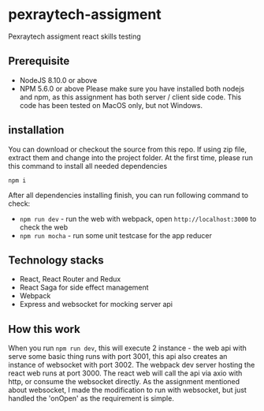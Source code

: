 # pexraytech-assigment
Pexraytech assigment react skills testing

## Prerequisite
- NodeJS 8.10.0 or above
- NPM 5.6.0 or above
Please make sure you have installed both nodejs and npm, as this assignment has both server / client side code. 
This code has been tested on MacOS only, but not Windows.

## installation
You can download or checkout the source from this repo. If using zip file, extract them and change into the project folder.
At the first time, please run this command to install all needed dependencies

`npm i`

After all dependencies installing finish, you can run following command to check:
- `npm run dev` - run the web with webpack, open `http://localhost:3000` to check the web
- `npm run mocha` - run some unit testcase for the app reducer

## Technology stacks
- React, React Router and Redux
- React Saga for side effect management
- Webpack
- Express and websocket for mocking server api


## How this work
When you run `npm run dev`, this will execute 2 instance - the web api with serve some basic thing runs with port 3001,
this api also creates an instance of websocket with port 3002. The webpack dev server hosting the react web runs at port
3000. The react web will call the api via axio with http, or consume the websocket directly. As the assignment mentioned
about websocket, I made the modification to run with websocket, but just handled the 'onOpen' as the requirement is simple.
